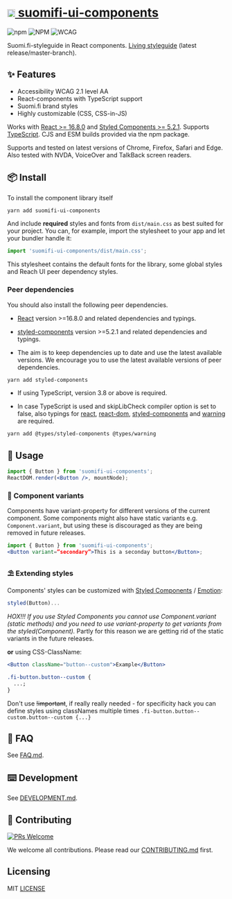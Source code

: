 # [<img src="https://avatars0.githubusercontent.com/u/11345641?s=88&v=4" alt="DVV" width="18"/> suomifi-ui-components](https://vrk-kpa.github.io/suomifi-ui-components/)

![npm](https://img.shields.io/npm/v/suomifi-ui-components) ![NPM](https://img.shields.io/npm/l/suomifi-ui-components) ![WCAG](https://img.shields.io/badge/WCAG%202.1-AA-green)

Suomi.fi-styleguide in React components. [Living styleguide](https://vrk-kpa.github.io/suomifi-ui-components/) (latest release/master-branch).

## ✨ Features

- Accessibility WCAG 2.1 level AA
- React-components with TypeScript support
- Suomi.fi brand styles
- Highly customizable (CSS, CSS-in-JS)

Works with [React >= 16.8.0](https://github.com/facebook/react) and [Styled Components >= 5.2.1](https://github.com/styled-components/styled-components). Supports [TypeScript](https://github.com/Microsoft/TypeScript). CJS and ESM builds provided via the npm package.

Supports and tested on latest versions of Chrome, Firefox, Safari and Edge. Also tested with NVDA, VoiceOver and TalkBack screen readers.

## 📦 Install

To install the component library itself

```bash
yarn add suomifi-ui-components
```

And include **required** styles and fonts from `dist/main.css` as best suited for your project. You can, for example, import the stylesheet to your app and let your bundler handle it:

```typescript
import 'suomifi-ui-components/dist/main.css';
```

This stylesheet contains the default fonts for the library, some global styles and Reach UI peer dependency styles.

### Peer dependencies

You should also install the following peer dependencies.

- [React](https://www.npmjs.com/package/react) version >=16.8.0 and related dependencies and typings.
- [styled-components](https://www.npmjs.com/package/styled-components) version >=5.2.1 and related dependencies and typings.

- The aim is to keep dependencies up to date and use the latest available versions. We encourage you to use the latest available versions of peer dependencies.

```bash
yarn add styled-components
```

- If using TypeScript, version 3.8 or above is required.

- In case TypeScript is used and skipLibCheck compiler option is set to false, also typings for [react](https://www.npmjs.com/package/@types/react), [react-dom](https://www.npmjs.com/package/@types/react-dom), [styled-components](https://www.npmjs.com/package/@types/styled-components/) and [warning](https://www.npmjs.com/package/@types/warning) are required.

```bash
yarn add @types/styled-components @types/warning
```

## 🔨 Usage

```jsx
import { Button } from 'suomifi-ui-components';
ReactDOM.render(<Button />, mountNode);
```

### 🌊 Component variants

Components have variant-property for different versions of the current component. Some components might also have static variants e.g. `Component.variant`, but using these is discouraged as they are being removed in future releases.

```jsx
import { Button } from 'suomifi-ui-components';
<Button variant=”secondary”>This is a seconday button</Button>;
```

### ⛱ Extending styles

Components' styles can be customized with [Styled Components](https://github.com/styled-components/styled-components) / [Emotion](https://github.com/emotion-js/emotion):

```javascript
styled(Button)...
```

_HOX!!! If you use Styled Components you cannot use Component.variant (static methods) and you need to use variant-property to get variants from the styled(Component)._ Partly for this reason we are getting rid of the static variants in the future releases.

**or** using CSS-ClassName:

```jsx
<Button className="button--custom">Example</Button>
```

```css
.fi-button.button--custom {
  ...;
}
```

Don't use ~~!important~~, if really really needed - for specificity hack you can define styles using classNames multiple times `.fi-button.button--custom.button--custom {...}`

## 🔮 FAQ

See [FAQ.md](/FAQ.md).

## ⌨️ Development

See [DEVELOPMENT.md](/DEVELOPMENT.md).

## 🤝 Contributing

[![PRs Welcome](https://img.shields.io/badge/PRs-welcome-brightgreen.svg?style=flat-square)](http://makeapullrequest.com)

We welcome all contributions. Please read our [CONTRIBUTING.md](/CONTRIBUTING.md) first.

## Licensing

MIT [LICENSE](/LICENSE)
